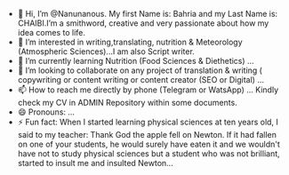 - 👋 Hi, I’m @Nanunanous. My first Name is: Bahria and my Last Name is: CHAIBI.I’m a smithword, creative and very passionate about how my idea comes to life.
- 👀 I’m interested in writing,translating, nutrition & Meteorology (Atmospheric Sciences)...I am also Script writer.
- 🌱 I’m currently learning Nutrition (Food Sciences & Diethetics) ...
- 💞️ I’m looking to collaborate on any project of translation & writing ( copywriting or content writing or content creator (SEO or Digital) ...
- 📫 How to reach me directly by phone (Telegram or WatsApp) ... Kindly check my CV in ADMIN Repository within some documents.
- 😄 Pronouns: ...
- ⚡ Fun fact: When I started learning physical sciences at ten years old, I said to my teacher: Thank God the apple fell on Newton. If it had fallen on one of your students, he would surely have eaten it and we wouldn't have not to study physical sciences but a student who was not brilliant, started to insult me ​​and insulted Newton...

<!---
Nanunanous/Nanunanous is a ✨ special ✨ repository because its `README.md` (this file) appears on your GitHub profile.
You can click the Preview link to take a look at your changes.
--->

